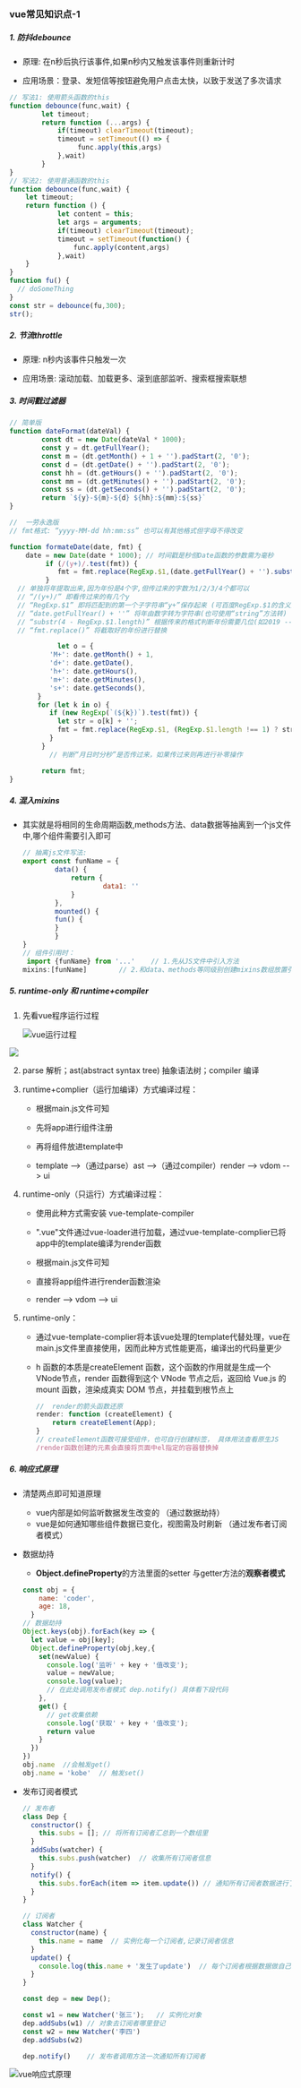 ### vue常见知识点-1

##### 1. 防抖debounce

- 原理: 在n秒后执行该事件,如果n秒内又触发该事件则重新计时

- 应用场景：登录、发短信等按钮避免用户点击太快，以致于发送了多次请求

```javascript
// 写法1: 使用箭头函数的this
function debounce(func,wait) {
		let timeout;
		return function (...args) {
  			if(timeout) clearTimeout(timeout);
  			timeout = setTimeout(() => {
		   		 func.apply(this,args)
  			},wait)
		}
}
// 写法2: 使用普通函数的this
function debounce(func,wait) {
  	let timeout;
  	return function () {
    		let content = this;
    		let args = arguments;
    		if(timeout) clearTimeout(timeout);
    		timeout = setTimeout(function() {
      			func.apply(content,args)
    		},wait)
  	}
}
function fu() {
  // doSomeThing
}
const str = debounce(fu,300);
str();
```

##### 2. 节流throttle

- 原理: n秒内该事件只触发一次 

- 应用场景: 滚动加载、加载更多、滚到底部监听、搜索框搜索联想



##### 3. 时间戳过滤器 

```javascript
// 简单版
function dateFormat(dateVal) {
		const dt = new Date(dateVal * 1000);
		const y = dt.getFullYear();
		const m = (dt.getMonth() + 1 + '').padStart(2, '0');
		const d = (dt.getDate() + '').padStart(2, '0');
		const hh = (dt.getHours() + '').padStart(2, '0');
		const mm = (dt.getMinutes() + '').padStart(2, '0');
		const ss = (dt.getSeconds() + '').padStart(2, '0');
		return `${y}-${m}-${d} ${hh}:${mm}:${ss}`
}
```

```javascript
//  一劳永逸版
// fmt格式: “yyyy-MM-dd hh:mm:ss” 也可以有其他格式但字母不得改变 

function formateDate(date, fmt) {
  	date = new Date(date * 1000); // 时间戳是秒但Date函数的参数需为毫秒
 		 if (/(y+)/.test(fmt)) {
    		fmt = fmt.replace(RegExp.$1,(date.getFullYear() + '').substr(4 - RegExp.$1.length));
 		 }
  // 单独将年提取出来,因为年份是4个字,但传过来的字数为1/2/3/4个都可以
  // “/(y+)/” 即看传过来的有几个y
  // “RegExp.$1” 即将匹配到的第一个子字符串“y+”保存起来 (可百度RegExp.$1的含义)
  // “date.getFullYear() + ''” 将年由数字转为字符串(也可使用“string”方法转)
  // “substr(4 - RegExp.$1.length)” 根据传来的格式判断年份需要几位(如2019 --> 19)
  // “fmt.replace()” 将截取好的年份进行替换

 			let o = {
          'M+': date.getMonth() + 1,
          'd+': date.getDate(),
          'h+': date.getHours(),
          'm+': date.getMinutes(),
          's+': date.getSeconds(),
       }
       for (let k in o) {
          if (new RegExp(`(${k})`).test(fmt)) {
            let str = o[k] + '';
            fmt = fmt.replace(RegExp.$1, (RegExp.$1.length !== 1) ? str : str.padStart(2,'0'))
          }
        }
		  // 判断“月日时分秒”是否传过来，如果传过来则再进行补零操作

  		return fmt;
}
```



##### 4. 混入mixins

- 其实就是将相同的生命周期函数,methods方法、data数据等抽离到一个js文件中,哪个组件需要引入即可

    ```javascript
    // 抽离js文件写法:
    export const funName = {
     		data() {
      			return {
       					data1: ''
      			}
     		},
     		mounted() {
      		fun() {
      		}
     		}
    }
    // 组件引用时：
     import {funName} from '...'  	// 1.先从JS文件中引入方法
    mixins:[funName]		// 2.和data、methods等同级别创建mixins数组放置引入的数据
    ```

    

##### 5. runtime-only 和 runtime+compiler 

1. 先看vue程序运行过程

    <img src="imgs/vueImg/vue运行过程.jpg" alt="vue运行过程"  />

<img src="imgs/vueImg/runtime-only和complier.jpg"  />

2. parse 解析；ast(abstract syntax tree) 抽象语法树；compiler 编译

3. runtime+complier（运行加编译）方式编译过程：

    - 根据main.js文件可知

    - 先将app进行组件注册
    - 再将组件放进template中
    - template -->（通过parse）ast -->（通过compiler）render --> vdom --> ui

4. runtime-only（只运行）方式编译过程：

    - 使用此种方式需安装 vue-template-compiler
    - ".vue"文件通过vue-loader进行加载，通过vue-template-complier已将app中的template编译为render函数
    - 根据main.js文件可知

    - 直接将app组件进行render函数渲染
    - render --> vdom --> ui   

5. runtime-only：

    - 通过vue-template-complier将本该vue处理的template代替处理，vue在main.js文件里直接使用，因而此种方式性能更高，编译出的代码量更少

    - h 函数的本质是createElement 函数，这个函数的作用就是生成一个 VNode节点，render 函数得到这个 VNode 节点之后，返回给 Vue.js 的 mount 函数，渲染成真实 DOM 节点，并挂载到根节点上

        ```javascript
        //  render的箭头函数还原
        render: function (createElement) {
            return createElement(App);
        }
        // createElement函数可接受组件，也可自行创建标签， 具体用法查看原生JS
        /render函数创建的元素会直接将页面中el指定的容器替换掉
        ```

        

##### 6. 响应式原理

- 清楚两点即可知道原理
    - vue内部是如何监听数据发生改变的 （通过数据劫持）
    - vue是如何通知哪些组件数据已变化，视图需及时刷新 （通过发布者订阅者模式）

- 数据劫持

    - **Object.defineProperty**的方法里面的setter 与getter方法的**观察者模式**

    ```javascript
    const obj = {
        name: 'coder',
        age: 18,
      }
    // 数据劫持
    Object.keys(obj).forEach(key => {
      let value = obj[key];
      Object.defineProperty(obj,key,{
        set(newValue) {
          console.log('监听' + key + '值改变');
          value = newValue;
          console.log(value);
          // 在此处调用发布者模式 dep.notify() 具体看下段代码
        },
        get() {
          // get收集依赖
          console.log('获取' + key + '值改变');
          return value      
        }
      })
    })
    obj.name  //会触发get()
    obj.name = 'kobe'  // 触发set()
    ```

    

- 发布订阅者模式

    ```javascript
    // 发布者
    class Dep {
      constructor() {
        this.subs = []; // 将所有订阅者汇总到一个数组里
      }
      addSubs(watcher) {
        this.subs.push(watcher)  // 收集所有订阅者信息
      }
      notify() {
        this.subs.forEach(item => item.update()) // 通知所有订阅者数据进行了更新，让订阅者去做数据更新后自己的事
      }
    }
    
    // 订阅者
    class Watcher {
      constructor(name) {
        this.name = name  // 实例化每一个订阅者,记录订阅者信息
      }
      update() {
        console.log(this.name + '发生了update')  // 每个订阅者根据数据做自己的事情
      }
    }
    
    const dep = new Dep();
    
    const w1 = new Watcher('张三'); 	// 实例化对象
    dep.addSubs(w1) // 对象去订阅者哪里登记
    const w2 = new Watcher('李四')
    dep.addSubs(w2)
    
    dep.notify() 	// 发布者调用方法一次通知所有订阅者
    ```

    

<img src="imgs/vueImg/vue响应式原理.png" alt="vue响应式原理"  />

